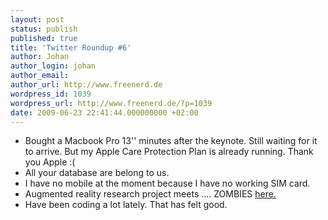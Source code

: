 ```yaml
---
layout: post
status: publish
published: true
title: 'Twitter Roundup #6'
author: Johan
author_login: johan
author_email:
author_url: http://www.freenerd.de
wordpress_id: 1039
wordpress_url: http://www.freenerd.de/?p=1039
date: 2009-06-23 22:41:44.000000000 +02:00
---
```

<ul>
	<li>Bought a Macbook Pro 13'' minutes after the keynote. Still waiting for it to arrive. But my Apple Care Protection Plan is already running. Thank you Apple :(</li>
	<li>All your database are belong to us.</li>
	<li>I have no mobile at the moment because I have no working SIM card.</li>
	<li>Augmented reality research project meets .... ZOMBIES <a href="http://videogamesrepublic.com/?p=5128">here.</a></li>
	<li>Have been coding a lot lately. That has felt good.</li>
</ul>

